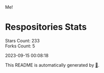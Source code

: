 Me!

# Respositories Stats
Stars Count: 233  
Forks Count: 5

2023-09-15 00:08:18  

This README is automatically generated by [🐰](https://github.com/rnitta/rnitta).
